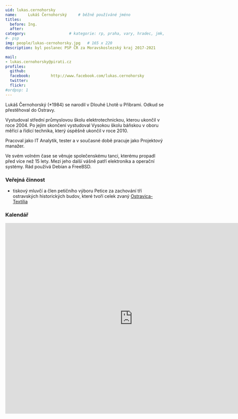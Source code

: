 ```yaml
---
uid: lukas.cernohorsky
name:     Lukáš Černohorský  	# běžně používáné jméno
titles:
  before: Ing.
  after:
category:                 	# kategorie: rp, praha, vary, hradec, jmk, senat
#- psp
img: people/lukas-cernohorsky.jpg   # 165 x 220
description: byl poslanec PSP ČR za Moravskoslezský kraj 2017-2021           	# kratký popis, max 160 znaků

mail:
- lukas.cernohorsky@pirati.cz
profiles:
  github:                
  facebook: 		http://www.facebook.com/lukas.cernohorsky
  twitter: 		  
  flickr:
#ordpsp: 1
---
```


Lukáš Černohorský (\*1984) se narodil v Dlouhé Lhotě u Příbrami. Odkud se přestěhoval do Ostravy.

Vystudoval střední průmyslovou školu elektrotechnickou, kterou ukončil v roce 2004. Po jejím skončení vystudoval Vysokou školu báňskou v oboru měřící a řídicí technika, který úspěšně ukončil v roce 2010.

Pracoval jako IT Analytik, tester a v současné době pracuje jako Projektový manažer.

Ve svém volném čase se věnuje společenskému tanci, kterému propadl před více než 15 lety. Mezi jeho další vášně patří elektronika a operační systémy. Rád používá Debian a FreeBSD.

### Veřejná činnost

- tiskový mluvčí a člen petičního výboru Petice za zachování tří ostravských historických budov, které tvoří celek zvaný [Ostravica-Textilia](http://ostravica-textilia.cz/)

### Kalendář
<iframe src="https://calendar.google.com/calendar/embed?src=rq39momo7ihnr2um3pmatnt2j8%40group.calendar.google.com&ctz=Europe%2FPrague" style="border: 0" width="800" height="600" frameborder="0" scrolling="no"></iframe>
